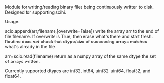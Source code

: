 Module for writing/reading binary files being continuously written to disk.
Designed for supporting scihi.

Usage:  

scio.append(arr,filename,[overwrite=False])
write the array arr to the end of file filename.  If overwrite is
True, then erase what's there and start fresh.  
Routine does *not* check that dtype/size of succeeding arrays matches
what's already in the file.  

arr=scio.read(filename)
return as a numpy array of the same dtype the set of arrays written.

Currently supported dtypes are int32, int64, uint32, uint64, float32, and float64.

